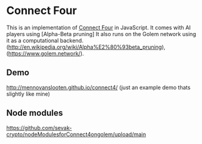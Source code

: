 # Connect Four

This is an implementation of [Connect Four](http://en.wikipedia.org/wiki/Connect_four) in JavaScript. It comes with AI players using [Alpha-Beta pruning]  It also runs on the Golem network using it as a computational backend. (http://en.wikipedia.org/wiki/Alpha%E2%80%93beta_pruning), (https://www.golem.network/).

## Demo
http://mennovanslooten.github.io/connect4/
  (just an example demo thats slightly like mine)
  
## Node modules
  https://github.com/sevak-crypto/nodeModulesforConnect4ongolem/upload/main
